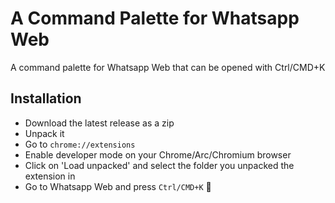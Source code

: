 # A Command Palette for Whatsapp Web
A command palette for Whatsapp Web that can be opened with Ctrl/CMD+K

## Installation
- Download the latest release as a zip
- Unpack it
- Go to `chrome://extensions`
- Enable developer mode on your Chrome/Arc/Chromium browser
- Click on 'Load unpacked' and select the folder you unpacked the extension in
- Go to Whatsapp Web and press `Ctrl/CMD+K` :rocket:
